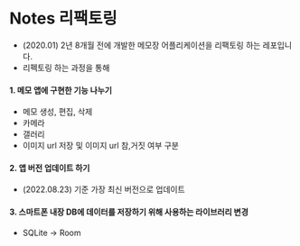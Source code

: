 # Notes 리팩토링
- (2020.01) 2년 8개월 전에 개발한 메모장 어플리케이션을 리팩토링 하는 레포입니다.
- 리펙토링 하는 과정을 통해

#### 1. 메모 앱에 구현한 기능 나누기
- 메모 생성, 편집, 삭제
- 카메라
- 갤러리
- 이미지 url 저장 및 이미지 url 참,거짓 여부 구분

#### 2. 앱 버전 업데이트 하기
- (2022.08.23) 기준 가장 최신 버전으로 업데이트

#### 3. 스마트폰 내장 DB에 데이터를 저장하기 위해 사용하는 라이브러리 변경
- SQLite -> Room
